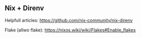 ## Nix + Direnv

Helpfull articles: https://github.com/nix-community/nix-direnv

Flake (allwo flake): https://nixos.wiki/wiki/Flakes#Enable_flakes
